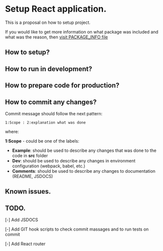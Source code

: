 # Setup React application.

This is a proposal on how to setup project.

If you would like to get more information on what package was included and what was the reason, then [visit PACKAGE_INFO file](PACKAGE_INFO.md)

## How to setup?

## How to run in development?

## How to prepare code for production?

## How to commit any changes?

Commit message should follow the next pattern:

    1:Scope : 2:explanation what was done

where:

**1:Scope** - could be one of the labels:

  - **Example**: should be used to describe any changes that was done to the code in **src** folder
  - **Dev**: should be used to describe any changes in environment configuration (webpack, babel, etc.)
  - **Comments**: should be used to describe any changes to documentation (README, JSDOCS)

## Known issues.

## TODO.

[-] Add JSDOCS

[-] Add GIT hook scripts to check commit massages and to run tests on commit

[-] Add React router